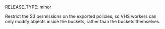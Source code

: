 RELEASE_TYPE: minor

Restrict the S3 permissions on the exported policies, so VHS workers can only modify objects inside the buckets, rather than the buckets themselves.